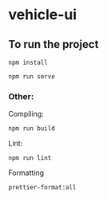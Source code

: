 # vehicle-ui

## To run the project
```
npm install
```

```
npm run serve
```

### Other:

Compiling:
```
npm run build
```
Lint:
```
npm run lint
```
Formatting
```
prettier-format:all
```


